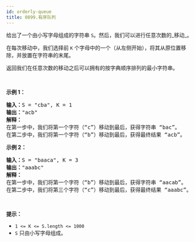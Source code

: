 ```yaml
---
id: orderly-queue
title: 0899.有序队列
---
```

给出了一个由小写字母组成的字符串 <code>S</code>。然后，我们可以进行任意次数的_移动_。

在每次移动中，我们选择前 <code>K</code> 个字母中的一个（从左侧开始），将其从原位置移除，并放置在字符串的末尾。

返回我们在任意次数的移动之后可以拥有的按字典顺序排列的最小字符串。

 

**示例 1：**


<pre><strong>输入：</strong>S = &#34;cba&#34;, K = 1<br/><strong>输出：</strong>&#34;acb&#34;<br/><strong>解释：</strong><br/>在第一步中，我们将第一个字符（“c”）移动到最后，获得字符串 “bac”。<br/>在第二步中，我们将第一个字符（“b”）移动到最后，获得最终结果 “acb”。<br/></pre>

**示例 2：**


<pre><strong>输入：</strong>S = &#34;baaca&#34;, K = 3<br/><strong>输出：</strong>&#34;aaabc&#34;<br/><strong>解释：<br/></strong>在第一步中，我们将第一个字符（“b”）移动到最后，获得字符串 “aacab”。<br/>在第二步中，我们将第三个字符（“c”）移动到最后，获得最终结果 “aaabc”。<br/></pre>

 

**提示：**

- <code>1 &lt;= K &lt;= S.length &lt;= 1000</code>
- <code>S</code> 只由小写字母组成。